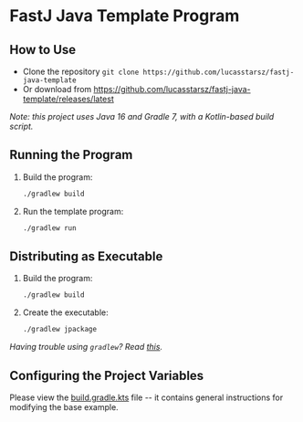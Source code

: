 # FastJ Java Template Program

## How to Use

- Clone the repository `git clone https://github.com/lucasstarsz/fastj-java-template`
- Or download from https://github.com/lucasstarsz/fastj-java-template/releases/latest

_Note: this project uses Java 16 and Gradle 7, with a Kotlin-based build script._

## Running the Program

1. Build the program:
    ```bash
    ./gradlew build
    ```
2. Run the template program:
    ```bash
    ./gradlew run
    ```


## Distributing as Executable

1. Build the program:
    ```bash
    ./gradlew build
    ```
2. Create the executable:
    ```bash
   ./gradlew jpackage 
   ```

_Having trouble using `gradlew`? Read [this][Terminals Are Different]._


## Configuring the Project Variables

Please view the [build.gradle.kts](build.gradle.kts) file -- it contains general instructions for modifying the base example.


[Terminals Are Different]: https://gist.github.com/lucasstarsz/9bbc306f8655b916367d557043e498ad "Terminals Access Files Differently"

